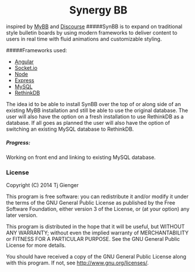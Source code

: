# <center> Synergy BB
inspired by [MyBB](http://www.mybb.com) and
[Discourse](http://www.discourse.org)
#####SynBB is to expand on traditional style bulletin boards by using modern frameworks to deliver content to users in real time with fluid animations and customizable styling.

#####Frameworks used:
- [Angular](http://www.angularjs.org)
- [Socket.io](http://www.socket.io)
- [Node](http://www.nodejs.org)
- [Express](http://www.expressjs.com)
- [MySQL](http://www.mysql.com)
- [RethinkDB](http://www.rethinkdb.com)

The idea id to be able to install SynBB over the top of or along side of an existing MyBB installation and still be able to use the original database. The user will also have the option on a fresh installation to use RethinkDB as a database. If all goes as planned the user will also have the option of switching an existing MySQL database to RethinkDB.


##### Progress:
Working on front end and linking to existing MySQL database.


### License
Copyright (C) 2014  Tj Gienger

This program is free software: you can redistribute it and/or modify
it under the terms of the GNU General Public License as published by
the Free Software Foundation, either version 3 of the License, or
(at your option) any later version.

This program is distributed in the hope that it will be useful,
but WITHOUT ANY WARRANTY; without even the implied warranty of
MERCHANTABILITY or FITNESS FOR A PARTICULAR PURPOSE.  See the
GNU General Public License for more details.

You should have received a copy of the GNU General Public License
along with this program.  If not, see <http://www.gnu.org/licenses/>.
